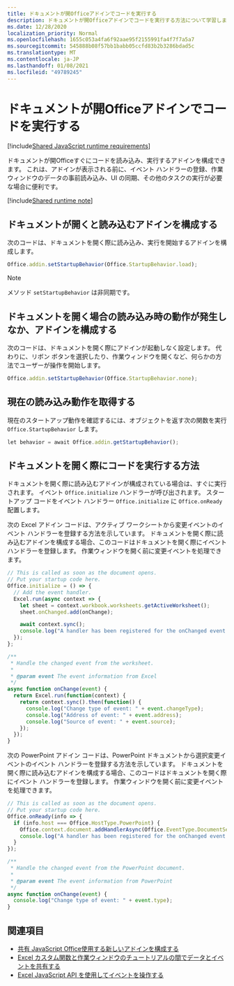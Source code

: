 ```yaml
---
title: ドキュメントが開Officeアドインでコードを実行する
description: ドキュメントが開Officeアドインでコードを実行する方法について学習します。
ms.date: 12/28/2020
localization_priority: Normal
ms.openlocfilehash: 1655c053a4fa6f92aae95f2155991fa4f7f7a5a7
ms.sourcegitcommit: 545888b08f57bb1babb05ccfd83b2b3286bdad5c
ms.translationtype: MT
ms.contentlocale: ja-JP
ms.lasthandoff: 01/08/2021
ms.locfileid: "49789245"
---
```

# <a name="run-code-in-your-office-add-in-when-the-document-opens"></a>ドキュメントが開Officeアドインでコードを実行する

[!include[Shared JavaScript runtime requirements](../includes/shared-runtime-requirements-note.md)]

ドキュメントが開Officeすぐにコードを読み込み、実行するアドインを構成できます。 これは、アドインが表示される前に、イベント ハンドラーの登録、作業ウィンドウのデータの事前読み込み、UI の同期、その他のタスクの実行が必要な場合に便利です。

[!include[Shared runtime note](../includes/note-requires-shared-runtime.md)]

## <a name="configure-your-add-in-to-load-when-the-document-opens"></a>ドキュメントが開くと読み込むアドインを構成する

次のコードは、ドキュメントを開く際に読み込み、実行を開始するアドインを構成します。

```JavaScript
Office.addin.setStartupBehavior(Office.StartupBehavior.load);
```

> [!NOTE]
> メソッド `setStartupBehavior` は非同期です。

## <a name="configure-your-add-in-for-no-load-behavior-on-document-open"></a>ドキュメントを開く場合の読み込み時の動作が発生しなか、アドインを構成する

次のコードは、ドキュメントを開く際にアドインが起動しなく設定します。 代わりに、リボン ボタンを選択したり、作業ウィンドウを開くなど、何らかの方法でユーザーが操作を開始します。

```JavaScript
Office.addin.setStartupBehavior(Office.StartupBehavior.none);
```

## <a name="get-the-current-load-behavior"></a>現在の読み込み動作を取得する

現在のスタートアップ動作を確認するには、オブジェクトを返す次の関数を実行 `Office.StartupBehavior` します。

```JavaScript
let behavior = await Office.addin.getStartupBehavior();
```

## <a name="how-to-run-code-when-the-document-opens"></a>ドキュメントを開く際にコードを実行する方法

ドキュメントを開く際に読み込むアドインが構成されている場合は、すぐに実行されます。 イベント `Office.initialize` ハンドラーが呼び出されます。 スタートアップ コードをイベント ハンドラー `Office.initialize` に `Office.onReady` 配置します。

次の Excel アドイン コードは、アクティブ ワークシートから変更イベントのイベント ハンドラーを登録する方法を示しています。 ドキュメントを開く際に読み込むアドインを構成する場合、このコードはドキュメントを開く際にイベント ハンドラーを登録します。 作業ウィンドウを開く前に変更イベントを処理できます。

```JavaScript
// This is called as soon as the document opens.
// Put your startup code here.
Office.initialize = () => {
  // Add the event handler.
  Excel.run(async context => {
    let sheet = context.workbook.worksheets.getActiveWorksheet();
    sheet.onChanged.add(onChange);

    await context.sync();
    console.log("A handler has been registered for the onChanged event.");
  });
};

/**
 * Handle the changed event from the worksheet.
 *
 * @param event The event information from Excel
 */
async function onChange(event) {
  return Excel.run(function(context) {
    return context.sync().then(function() {
      console.log("Change type of event: " + event.changeType);
      console.log("Address of event: " + event.address);
      console.log("Source of event: " + event.source);
    });
  });
}
```

次の PowerPoint アドイン コードは、PowerPoint ドキュメントから選択変更イベントのイベント ハンドラーを登録する方法を示しています。 ドキュメントを開く際に読み込むアドインを構成する場合、このコードはドキュメントを開く際にイベント ハンドラーを登録します。 作業ウィンドウを開く前に変更イベントを処理できます。

```JavaScript
// This is called as soon as the document opens.
// Put your startup code here.
Office.onReady(info => {
  if (info.host === Office.HostType.PowerPoint) {
    Office.context.document.addHandlerAsync(Office.EventType.DocumentSelectionChanged, onChange);
    console.log("A handler has been registered for the onChanged event.");
  }
});

/**
 * Handle the changed event from the PowerPoint document.
 *
 * @param event The event information from PowerPoint
 */
async function onChange(event) {
  console.log("Change type of event: " + event.type);
}
```

## <a name="see-also"></a>関連項目

- [共有 JavaScript Office使用する新しいアドインを構成する](configure-your-add-in-to-use-a-shared-runtime.md)
- [Excel カスタム関数と作業ウィンドウのチュートリアルの間でデータとイベントを共有する](../tutorials/share-data-and-events-between-custom-functions-and-the-task-pane-tutorial.md)
- [Excel JavaScript API を使用してイベントを操作する](../excel/excel-add-ins-events.md)
